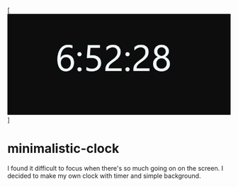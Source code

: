 [![logo](/logo-clock.png)]

# minimalistic-clock
I found it difficult to focus when there's so much going on on the screen. I decided to make my own clock with timer and simple background.
